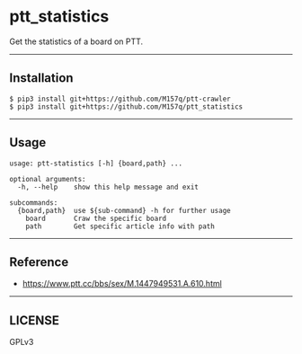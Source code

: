 # ptt_statistics  
  
Get the statistics of a board on PTT.  
  
---  
  
## Installation  
  
`$ pip3 install git+https://github.com/M157q/ptt-crawler`  
`$ pip3 install git+https://github.com/M157q/ptt_statistics`  
  
---  
  
## Usage  
  
```  
usage: ptt-statistics [-h] {board,path} ...  
  
optional arguments:  
  -h, --help    show this help message and exit  
  
subcommands:  
  {board,path}  use ${sub-command} -h for further usage  
    board       Craw the specific board  
    path        Get specific article info with path  
```  
  
---  
  
## Reference  
  
+ <https://www.ptt.cc/bbs/sex/M.1447949531.A.610.html>  
  
---  
  
## LICENSE  
  
GPLv3  
